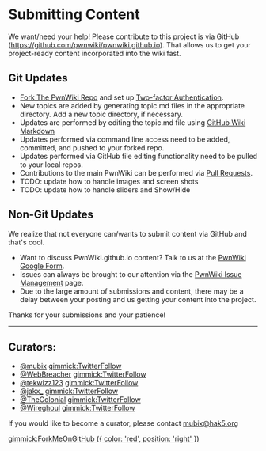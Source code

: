 # Submitting Content
We want/need your help! Please contribute to this project is via GitHub (https://github.com/pwnwiki/pwnwiki.github.io). That allows us to get your project-ready content incorporated into the wiki fast. 

## Git Updates
 * [Fork The PwnWiki Repo](https://help.github.com/articles/fork-a-repo/) and set up [Two-factor Authentication](https://help.github.com/articles/about-two-factor-authentication/).
 * New topics are added by generating topic.md files in the appropriate directory. Add a new topic directory, if necessary.
 * Updates are performed by editing the topic.md file using [GitHub Wiki Markdown](https://help.github.com/articles/markdown-basics/)
 * Updates performed via command line access need to be added, committed, and pushed to your forked repo.
 * Updates performed via GitHub file editing functionality need to be pulled to your local repos.
 * Contributions to the main PwnWiki can be performed via [Pull Requests](https://help.github.com/articles/using-pull-requests/).
 * TODO: update how to handle images and screen shots
 * TODO: update how to handle sliders and Show/Hide

## Non-Git Updates
We realize that not everyone can/wants to submit content via GitHub and that's cool. 

 * Want to discuss PwnWiki.github.io content? Talk to us at the [PwnWiki Google Form](https://docs.google.com/forms/d/1N7-jRjnUXoz-UwB2h0du2IrskFJW6hBGs4YsTwvEncE/viewform). 
 * Issues can always be brought to our attention via the [PwnWiki Issue  Management](https://github.com/pwnwiki/pwnwiki.github.io/issues) page.
 * Due to the large amount of submissions and content, there may be a delay between your posting and us getting your content into the project. 

Thanks for your submissions and your patience! 

- - - - - -
## Curators:

  * [@mubix](https://twitter.com/mubix) [gimmick:TwitterFollow](@mubix)
  * [@WebBreacher](https://twitter.com/webbreacher) [gimmick:TwitterFollow](@WebBreacher)
  * [@tekwizz123](https://twitter.com/tekwizz123) [gimmick:TwitterFollow](@tekwizz123)
  * [@jakx_](https://twitter.com/jakx_) [gimmick:TwitterFollow](@jakx_)
  * [@TheColonial](https://twitter.com/TheColonial) [gimmick:TwitterFollow](@TheColonial)
  * [@Wireghoul](https://twitter.com/Wireghoul) [gimmick:TwitterFollow](@Wireghoul)
  
If you would like to become a curator, please contact [mubix@hak5.org](mailto:mubix@hak5.org)

[gimmick:ForkMeOnGitHub ({ color: 'red',  position: 'right' })](http://www.github.com/pwnwiki/pwnwiki.github.io/)
